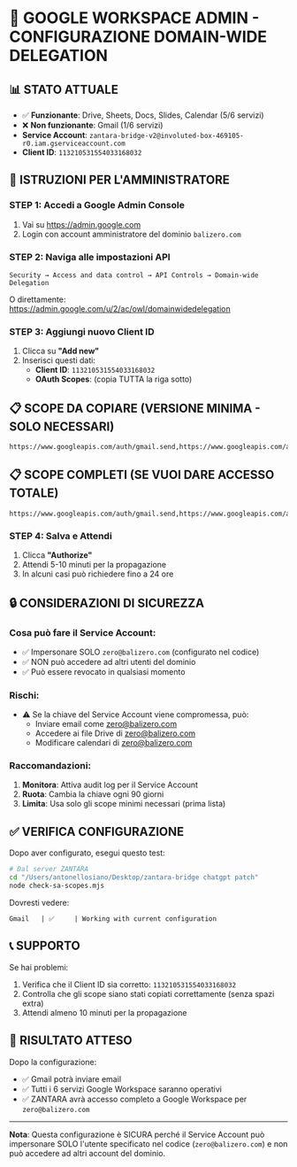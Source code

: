 # 🔧 GOOGLE WORKSPACE ADMIN - CONFIGURAZIONE DOMAIN-WIDE DELEGATION

## 📊 STATO ATTUALE
- ✅ **Funzionante**: Drive, Sheets, Docs, Slides, Calendar (5/6 servizi)
- ❌ **Non funzionante**: Gmail (1/6 servizi)
- **Service Account**: `zantara-bridge-v2@involuted-box-469105-r0.iam.gserviceaccount.com`
- **Client ID**: `113210531554033168032`

## 🚀 ISTRUZIONI PER L'AMMINISTRATORE

### STEP 1: Accedi a Google Admin Console
1. Vai su https://admin.google.com
2. Login con account amministratore del dominio `balizero.com`

### STEP 2: Naviga alle impostazioni API
```
Security → Access and data control → API Controls → Domain-wide Delegation
```
O direttamente: https://admin.google.com/u/2/ac/owl/domainwidedelegation

### STEP 3: Aggiungi nuovo Client ID
1. Clicca su **"Add new"**
2. Inserisci questi dati:
   - **Client ID**: `113210531554033168032`
   - **OAuth Scopes**: (copia TUTTA la riga sotto)

## 📋 SCOPE DA COPIARE (VERSIONE MINIMA - SOLO NECESSARI)
```
https://www.googleapis.com/auth/gmail.send,https://www.googleapis.com/auth/gmail.readonly,https://www.googleapis.com/auth/drive,https://www.googleapis.com/auth/calendar,https://www.googleapis.com/auth/spreadsheets,https://www.googleapis.com/auth/documents,https://www.googleapis.com/auth/presentations,https://www.googleapis.com/auth/contacts.readonly
```

## 📋 SCOPE COMPLETI (SE VUOI DARE ACCESSO TOTALE)
```
https://www.googleapis.com/auth/gmail.send,https://www.googleapis.com/auth/gmail.readonly,https://www.googleapis.com/auth/gmail.modify,https://www.googleapis.com/auth/gmail.compose,https://www.googleapis.com/auth/gmail.insert,https://www.googleapis.com/auth/drive,https://www.googleapis.com/auth/drive.file,https://www.googleapis.com/auth/drive.readonly,https://www.googleapis.com/auth/calendar,https://www.googleapis.com/auth/calendar.events,https://www.googleapis.com/auth/calendar.readonly,https://www.googleapis.com/auth/spreadsheets,https://www.googleapis.com/auth/spreadsheets.readonly,https://www.googleapis.com/auth/documents,https://www.googleapis.com/auth/documents.readonly,https://www.googleapis.com/auth/presentations,https://www.googleapis.com/auth/presentations.readonly,https://www.googleapis.com/auth/contacts,https://www.googleapis.com/auth/contacts.readonly,https://www.googleapis.com/auth/userinfo.email,https://www.googleapis.com/auth/userinfo.profile
```

### STEP 4: Salva e Attendi
1. Clicca **"Authorize"**
2. Attendi 5-10 minuti per la propagazione
3. In alcuni casi può richiedere fino a 24 ore

## 🔒 CONSIDERAZIONI DI SICUREZZA

### Cosa può fare il Service Account:
- ✅ Impersonare SOLO `zero@balizero.com` (configurato nel codice)
- ✅ NON può accedere ad altri utenti del dominio
- ✅ Può essere revocato in qualsiasi momento

### Rischi:
- ⚠️ Se la chiave del Service Account viene compromessa, può:
  - Inviare email come zero@balizero.com
  - Accedere ai file Drive di zero@balizero.com
  - Modificare calendari di zero@balizero.com

### Raccomandazioni:
1. **Monitora**: Attiva audit log per il Service Account
2. **Ruota**: Cambia la chiave ogni 90 giorni
3. **Limita**: Usa solo gli scope minimi necessari (prima lista)

## ✅ VERIFICA CONFIGURAZIONE

Dopo aver configurato, esegui questo test:

```bash
# Dal server ZANTARA
cd "/Users/antonellosiano/Desktop/zantara-bridge chatgpt patch"
node check-sa-scopes.mjs
```

Dovresti vedere:
```
Gmail   | ✅     | Working with current configuration
```

## 📞 SUPPORTO

Se hai problemi:
1. Verifica che il Client ID sia corretto: `113210531554033168032`
2. Controlla che gli scope siano stati copiati correttamente (senza spazi extra)
3. Attendi almeno 10 minuti per la propagazione

## 🎯 RISULTATO ATTESO

Dopo la configurazione:
- ✅ Gmail potrà inviare email
- ✅ Tutti i 6 servizi Google Workspace saranno operativi
- ✅ ZANTARA avrà accesso completo a Google Workspace per `zero@balizero.com`

---

**Nota**: Questa configurazione è SICURA perché il Service Account può impersonare SOLO l'utente specificato nel codice (`zero@balizero.com`) e non può accedere ad altri account del dominio.